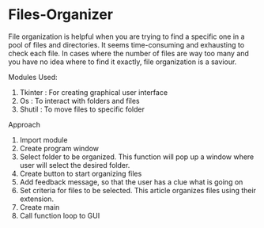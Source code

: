 # Files-Organizer

File organization is helpful when you are trying to find a specific one in a pool of files and directories. It seems time-consuming and exhausting to check each file. In cases where the number of files are way too many and you have no idea where to find it exactly, file organization is a saviour.

Modules Used:
1. Tkinter : For creating graphical user interface
2. Os : To interact with folders and files
3. Shutil : To move files to specific folder

Approach
1. Import module
2. Create program window
3. Select folder to be organized. This function will pop up a window where user will select the desired folder.
4. Create button to start organizing files
5. Add feedback message, so that the user has a clue what is going on
6. Set criteria for files to be selected. This article organizes files using their extension.
7. Create main
8. Call function loop to GUI
